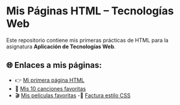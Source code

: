 # Mis Páginas HTML – Tecnologías Web

Este repositorio contiene mis primeras prácticas de HTML para la asignatura **Aplicación de Tecnologías Web**.

## 🌐 Enlaces a mis páginas:

- 👉 [Mi primera página HTML](MI%20PRIMERA%20PAGINA%20HTML.html)
- 🎵 [Mis 10 canciones favoritas](MIS%2010%20CANCIONES%20FAVORITAS.html)
- 🎬 [Mis películas favoritas](MIS%20PELICULAS%20FAVORITAS.html)
-🧾 [Factura estilo CSS](factura.html)
